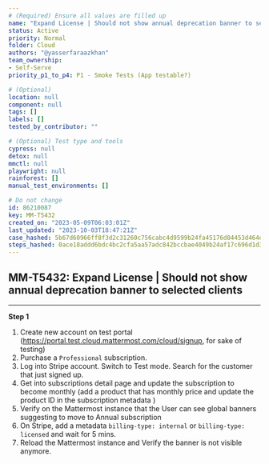 ```yaml
---
# (Required) Ensure all values are filled up
name: "Expand License | Should not show annual deprecation banner to selected clients"
status: Active
priority: Normal
folder: Cloud
authors: "@yasserfaraazkhan"
team_ownership:
- Self-Serve
priority_p1_to_p4: P1 - Smoke Tests (App testable?)

# (Optional)
location: null
component: null
tags: []
labels: []
tested_by_contributor: ""

# (Optional) Test type and tools
cypress: null
detox: null
mmctl: null
playwright: null
rainforest: []
manual_test_environments: []

# Do not change
id: 86210087
key: MM-T5432
created_on: "2023-05-09T06:03:01Z"
last_updated: "2023-10-03T18:47:21Z"
case_hashed: 5b67d60966ff8f3d2c31260c756cabc4d9599b24fa45176d84453d464d80a7be350cd045fd28b9aea23d238f7d6d5e99
steps_hashed: 0ace18addd6bdc4bc2cfa5aa57adc842bccbae4049b24af17c696d1d3fca9ec2e33bdba5ca0d23ca8d72362705cba073
---
```


<!-- (Auto-generated) Based on frontmatter's "key" and "name" -->

## MM-T5432: Expand License | Should not show annual deprecation banner to selected clients

---

**Step 1**

1. Create new account on test portal (<https://portal.test.cloud.mattermost.com/cloud/signup>, for sake of testing)
2. Purchase a `Professional` subscription.
3. Log into Stripe account. Switch to Test mode. Search for the customer that just signed up.
4. Get into subscriptions detail page and update the subscription to become monthly (add a product that has monthly price and update the product ID in the subscription metadata )
5. Verify on the Mattermost instance that the User can see global banners suggesting to move to Annual subscription
6. On Stripe, add a metadata `billing-type: internal` or `billing-type: licensed` and wait for 5 mins.
7. Reload the Mattermost instance and Verify the banner is not visible anymore.
